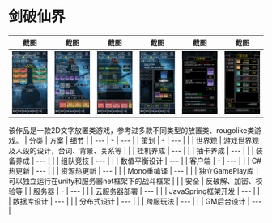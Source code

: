# 剑破仙界
| 截图 | 截图 | 截图 | 截图 | 截图 | 截图 |
| --- | - | --- | --- | - | --- |
| ![](images/IMG_5356.PNG) | ![](images/IMG_5357.PNG) | ![](images/IMG_5358.PNG) | ![](images/IMG_5359.PNG) | ![](images/IMG_5360.PNG) | ![](images/IMG_5361.PNG) 


该作品是一款2D文字放置类游戏，参考过多款不同类型的放置类、rougolike类游戏。
| 分类 | 方案 | 细节 |
| --- | - | --- |
| 策划 | - | --- |
|  | 世界观 | 游戏世界观及人设的设计，台词、背景、关系等 |
|  | 挂机养成 | --- |
|  | 抽卡养成 | --- |
|  | 装备养成 | --- |
|  | 组队竞技 | --- |
|  | 数值平衡设计 | --- |
| 客户端 | - | --- |
|  | C#热更新 | --- |
|  | 资源热更新 | --- |
|  | Mono重编译 | --- |
|  | 独立GamePlay库 | 可以独立运行在unity和服务器net框架下的战斗框架 |
|  | 安全 | 反破解、加密、校验等 |
| 服务器 | - | --- |
|  | 云服务器部署 | --- |
|  | JavaSpring框架开发 | --- |
|  | 数据库设计 | --- |
|  | 分布式设计 | --- |
|  | 跨服玩法 | --- |
|  | GM后台设计 | --- |



